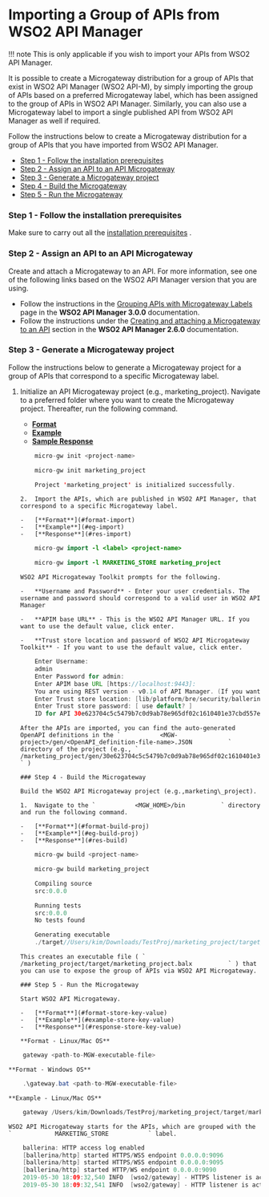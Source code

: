 # Importing a Group of APIs from WSO2 API Manager

!!! note
    This is only applicable if you wish to import your APIs from WSO2 API Manager.

It is possible to create a Microgateway distribution for a group of APIs that exist in WSO2 API Manager (WSO2 API-M), by simply importing the group of APIs based on a preferred Microgateway label, which has been assigned to the group of APIs in WSO2 API Manager. Similarly, you can also use a Microgateway label to import a single published API from WSO2 API Manager as well if required.

Follow the instructions below to create a Microgateway distribution for a group of APIs that you have imported from WSO2 API Manager.

-   [Step 1 - Follow the installation prerequisites](#ImportingaGroupofAPIsfromWSO2APIManager-Step1-Followtheinstallationprerequisites)
-   [Step 2 - Assign an API to an API Microgateway](#ImportingaGroupofAPIsfromWSO2APIManager-Step2-AssignanAPItoanAPIMicrogateway)
-   [Step 3 - Generate a Microgateway project](#ImportingaGroupofAPIsfromWSO2APIManager-Step3-GenerateaMicrogatewayproject)
-   [Step 4 - Build the Microgateway](#ImportingaGroupofAPIsfromWSO2APIManager-Step4-BuildtheMicrogateway)
-   [Step 5 - Run the Microgateway](#ImportingaGroupofAPIsfromWSO2APIManager-Step5-RuntheMicrogateway)

### Step 1 - Follow the installation prerequisites

Make sure to carry out all the [installation prerequisites](_Install_on_VM_) .

### Step 2 - Assign an API to an API Microgateway

Create and attach a Microgateway to an API. For more information, see one of the following links based on the WSO2 API Manager version that you are using.

-   Follow the instructions in the [Grouping APIs with Microgateway Labels](https://apim.docs.wso2.com/en/latest/Learn/APIMicrogateway/grouping-apis-with-labels/) page in the **WSO2 API Manager 3.0.0** documentation.
-   Follow the instructions under the [Creating and attaching a Microgateway to an API](https://docs.wso2.com/display/AM260/Grouping+APIs+with+Labels#GroupingAPIswithLabels-CreatingandattachingaMicrogatewaytoanAPI) section in the **WSO2 API Manager 2.6.0** documentation.

### Step 3 - Generate a Microgateway project

Follow the instructions below to generate a Microgateway project for a group of APIs that correspond to a specific Microgateway label.

1.  Initialize an API Microgateway project (e.g., marketing\_project).
    Navigate to a preferred folder where you want to create the Microgateway project. Thereafter, run the following command.

    -   [**Format**](#format-create-proj)
    -   [**Example**](#eg-create-proj)
    -   [**Sample Response**](#res-init)

    ``` java
        micro-gw init <project-name>
    ```

    ``` java
        micro-gw init marketing_project
    ```

    ``` java
        Project 'marketing_project' is initialized successfully.
    ```

        2.  Import the APIs, which are published in WSO2 API Manager, that correspond to a specific Microgateway label.

        -   [**Format**](#format-import)
        -   [**Example**](#eg-import)
        -   [**Response**](#res-import)

    ``` java
        micro-gw import -l <label> <project-name> 
    ```

    ``` java
        micro-gw import -l MARKETING_STORE marketing_project
    ```

        WSO2 API Microgateway Toolkit prompts for the following.

        -   **Username and Password** - Enter your user credentials. The username and password should correspond to a valid user in WSO2 API Manager

        -   **APIM base URL** - This is the WSO2 API Manager URL. If you want to use the default value, click enter.

        -   **Trust store location and password of WSO2 API Microgateway Toolkit** - If you want to use the default value, click enter.

    ``` java
        Enter Username: 
        admin
        Enter Password for admin: 
        Enter APIM base URL [https://localhost:9443]: 
        You are using REST version - v0.14 of API Manager. (If you want to change this, go to <MICROGW_HOME>/conf/toolkit-config.toml)
        Enter Trust store location: [lib/platform/bre/security/ballerinaTruststore.p12]
        Enter Trust store password: [ use default? ]
        ID for API 30e623704c5c5479b7c0d9ab78e965df02c1610401e37cbd557e6353e3191c76
    ```

        After the APIs are imported, you can find the auto-generated OpenAPI definitions in the `           <MGW-project>/gen/<OpenAPI_definition-file-name>.JSON          ` directory of the project (e.g., `           /marketing_project/gen/30e623704c5c5479b7c0d9ab78e965df02c1610401e37cbd557e6353e3191c76swagger.json          ` )

        ### Step 4 - Build the Microgateway

        Build the WSO2 API Microgateway project (e.g.,marketing\_project).

        1.  Navigate to the `           <MGW_HOME>/bin          ` directory and run the following command.

        -   [**Format**](#format-build-proj)
        -   [**Example**](#eg-build-proj)
        -   [**Response**](#res-build)

    ``` java
        micro-gw build <project-name>
    ```

    ``` java
        micro-gw build marketing_project
    ```

    ``` java
        Compiling source
        src:0.0.0

        Running tests
        src:0.0.0
        No tests found

        Generating executable
        ./target//Users/kim/Downloads/TestProj/marketing_project/target/marketing_project.balx
    ```

        This creates an executable file ( `           /marketing_project/target/marketing_project.balx          ` ) that you can use to expose the group of APIs via WSO2 API Microgateway.

        ### Step 5 - Run the Microgateway

        Start WSO2 API Microgateway.

        -   [**Format**](#format-store-key-value)
        -   [**Example**](#example-store-key-value)
        -   [**Response**](#response-store-key-value)

        **Format - Linux/Mac OS**

``` java
    gateway <path-to-MGW-executable-file>
```

    **Format - Windows OS**

``` java
    .\gateway.bat <path-to-MGW-executable-file>
```

    **Example - Linux/Mac OS**

``` java
    gateway /Users/kim/Downloads/TestProj/marketing_project/target/marketing_project.balx
```

    WSO2 API Microgateway starts for the APIs, which are grouped with the `            MARKETING_STORE           ` label.

``` java
    ballerina: HTTP access log enabled
    [ballerina/http] started HTTPS/WSS endpoint 0.0.0.0:9096
    [ballerina/http] started HTTPS/WSS endpoint 0.0.0.0:9095
    [ballerina/http] started HTTP/WS endpoint 0.0.0.0:9090
    2019-05-30 18:09:32,540 INFO  [wso2/gateway] - HTTPS listener is active on port 9095 
    2019-05-30 18:09:32,541 INFO  [wso2/gateway] - HTTP listener is active on port 9090 
```
